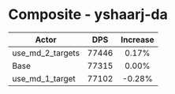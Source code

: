 # Composite - yshaarj-da
| Actor | DPS | Increase |
|---|:---:|:---:|
|use_md_2_targets|77446|0.17%|
|Base|77315|0.00%|
|use_md_1_target|77102|-0.28%|
